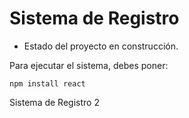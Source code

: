 <h1> Sistema de Registro</h1>

- Estado del proyecto en construcción.

Para ejecutar el sistema, debes poner:

```npm install react```

Sistema de Registro 2
